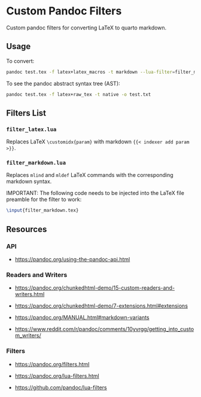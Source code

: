 # Custom Pandoc Filters

Custom pandoc filters for converting LaTeX to quarto markdown.

## Usage

To convert:

```bash
pandoc test.tex -f latex+latex_macros -t markdown --lua-filter=filter_markdown.lua --wrap=preserve -o test.md
```

To see the pandoc abstract syntax tree (AST):

```bash
pandoc test.tex -f latex+raw_tex -t native -o test.txt
```

## Filters List

### `filter_latex.lua`

Replaces LaTeX `\customidx{param}` with markdown `{{< indexer add param >}}`.

### `filter_markdown.lua`

Replaces `mlind` and `mldef` LaTeX commands with the corresponding markdown syntax.

IMPORTANT: The following code needs to be injected into the LaTeX file preamble for the filter to work:
```latex
\input{filter_markdown.tex}
```

## Resources

### API

- <https://pandoc.org/using-the-pandoc-api.html>

### Readers and Writers

- <https://pandoc.org/chunkedhtml-demo/15-custom-readers-and-writers.html>
- <https://pandoc.org/chunkedhtml-demo/7-extensions.html#extensions>
- <https://pandoc.org/MANUAL.html#markdown-variants>

- <https://www.reddit.com/r/pandoc/comments/10yvrgg/getting_into_custom_writers/>

### Filters

- <https://pandoc.org/filters.html>
- <https://pandoc.org/lua-filters.html>

- <https://github.com/pandoc/lua-filters>
